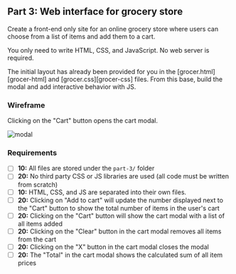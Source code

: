 
## Part 3: Web interface for grocery store

Create a front-end only site for an online grocery store where users can choose from a list of items and add them to a cart.

You only need to write HTML, CSS, and JavaScript. No web server is required.

The initial layout has already been provided for you in the [grocer.html][grocer-html] and [grocer.css][grocer-css] files. From this base, build the modal and add interactive behavior with JS.

### Wireframe

Clicking on the "Cart" button opens the cart modal.

![modal](https://user-images.githubusercontent.com/709100/26839839-3b224ad6-4ab2-11e7-8bb4-24e715ca53bd.png)

### Requirements

- [ ] __10:__ All files are stored under the `part-3/` folder
- [ ] __20:__ No third party CSS or JS libraries are used (all code must be written from scratch)
- [ ] __10:__ HTML, CSS, and JS are separated into their own files.
- [ ] __20:__ Clicking on "Add to cart" will update the number displayed next to the "Cart" button to show the total number of items in the user's cart
- [ ] __20:__ Clicking on the "Cart" button will show the cart modal with a list of all items added
- [ ] __20:__ Clicking on the "Clear" button in the cart modal removes all items from the cart
- [ ] __20:__ Clicking on the "X" button in the cart modal closes the modal
- [ ] __20:__ The "Total" in the cart modal shows the calculated sum of all item prices
